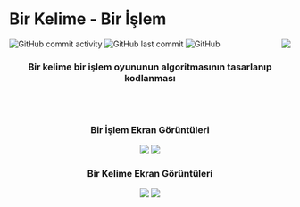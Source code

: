 <h1> Bir Kelime - Bir İşlem </h1>

<div align="left" width="100%">
<img alt="GitHub commit activity" src="https://img.shields.io/github/commit-activity/w/oncado86/bir_kelime_bir_islem?label=Commit%20Activity&style=plastic">
<img alt="GitHub last commit" src="https://img.shields.io/github/last-commit/oncado86/bir_kelime_bir_islem?label=Last%20Commit&style=plastic">
<img alt="GitHub" src="https://img.shields.io/github/license/oncado86/bir_kelime_bir_islem?label=License&style=plastic">
<img align="right" src="https://visitor-badge.laobi.icu/badge?page_id=oncado86.bir_kelime_bir_islem&right_color=lightgrey&format=true&left_text=My%20Page%20Visitors">
</div>

<div align="center" width="100%">
<h3>Bir kelime bir işlem oyununun algoritmasının tasarlanıp kodlanması</h3>
<br>
<br>
<h3>Bir İşlem Ekran Görüntüleri</h3>
<img src="https://user-images.githubusercontent.com/77399565/223117941-f2838903-0f3d-44c3-8464-2c7b26a78bfc.png" class="rounded"/>
<img src="https://user-images.githubusercontent.com/77399565/223117949-4dfbc13d-13a2-480a-a58d-50cd319e6132.png" class="rounded"/>

<h3>Bir Kelime Ekran Görüntüleri</h3>
<img src="https://user-images.githubusercontent.com/77399565/223117931-f6fe9dd5-1d7d-4294-a5ec-7db642962348.png" class="rounded"/>
<img src="https://user-images.githubusercontent.com/77399565/223117938-2992125c-c3a5-4164-a844-999210139534.png" class="rounded"/>
</div>
